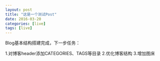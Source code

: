 ```yaml
---
layout: post
title: "这是一个测试Post"
date: 2016-03-20
categories: [live]
tags: [live]
---
```

Blog基本结构搭建完成，下一步任务：

1.对博客header添加CATEGORIES、TAGS等目录
2.优化博客结构
3.增加图床 